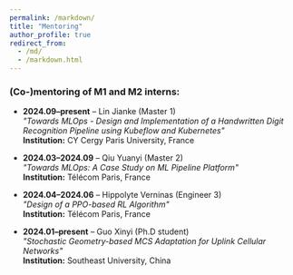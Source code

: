 ```yaml
---
permalink: /markdown/
title: "Mentoring"
author_profile: true
redirect_from: 
  - /md/
  - /markdown.html
---
```



### (Co-)mentoring of M1 and M2 interns:

- **2024.09–present** – Lin Jianke (Master 1)  
  *"Towards MLOps - Design and Implementation of a Handwritten Digit Recognition Pipeline using Kubeflow and Kubernetes"*  
  **Institution:** CY Cergy Paris University, France  

- **2024.03–2024.09** – Qiu Yuanyi (Master 2)  
  *"Towards MLOps: A Case Study on ML Pipeline Platform"*  
  **Institution:** Télécom Paris, France  

- **2024.04–2024.06** – Hippolyte Verninas (Engineer 3)  
  *"Design of a PPO-based RL Algorithm"*  
  **Institution:** Télécom Paris, France  

- **2024.01–present** – Guo Xinyi (Ph.D student)  
  *"Stochastic Geometry-based MCS Adaptation for Uplink Cellular Networks"*  
  **Institution:** Southeast University, China  


